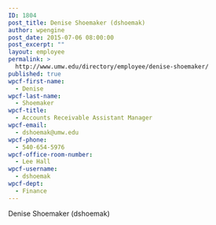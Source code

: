 ```yaml
---
ID: 1804
post_title: Denise Shoemaker (dshoemak)
author: wpengine
post_date: 2015-07-06 08:00:00
post_excerpt: ""
layout: employee
permalink: >
  http://www.umw.edu/directory/employee/denise-shoemaker/
published: true
wpcf-first-name:
  - Denise
wpcf-last-name:
  - Shoemaker
wpcf-title:
  - Accounts Receivable Assistant Manager
wpcf-email:
  - dshoemak@umw.edu
wpcf-phone:
  - 540-654-5976
wpcf-office-room-number:
  - Lee Hall
wpcf-username:
  - dshoemak
wpcf-dept:
  - Finance
---
```

Denise Shoemaker (dshoemak)
